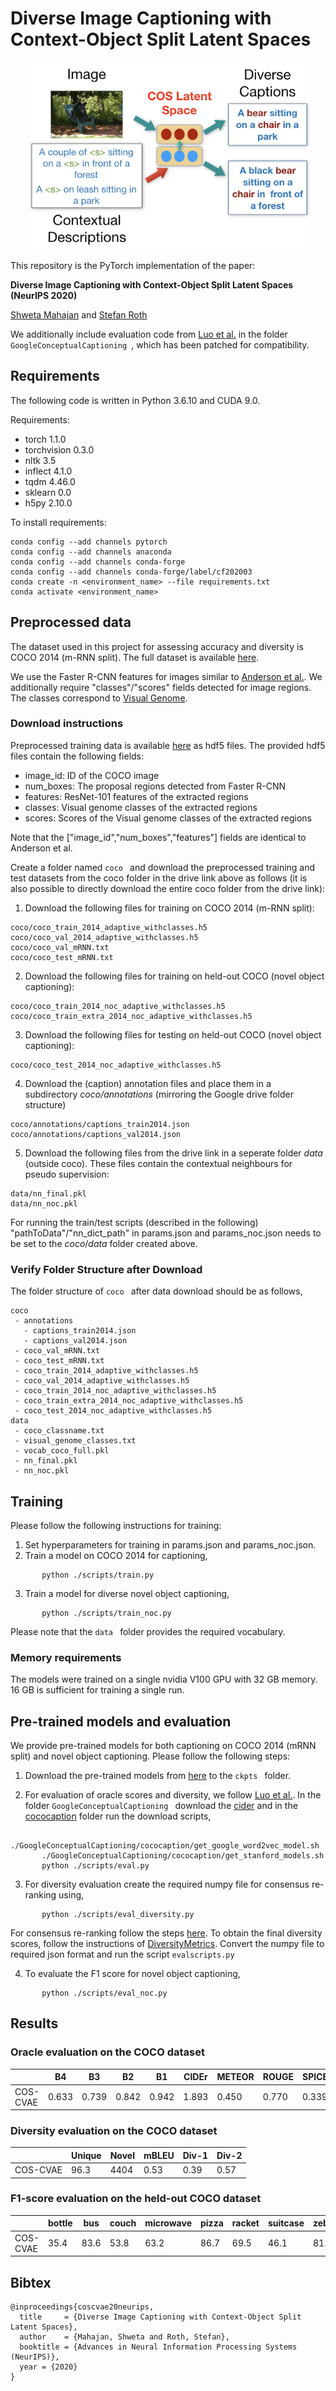 # Diverse Image Captioning with Context-Object Split Latent Spaces

<p align="center">
  <img width="450" height="300" src="./assets/teaser.png" hspace="30">
</p>

This repository is the PyTorch implementation of the paper:

**Diverse Image Captioning with Context-Object Split Latent Spaces (NeurIPS 2020)**

[Shweta Mahajan](https://www.visinf.tu-darmstadt.de/team_members/smahajan/smahajan.en.jsp) and [Stefan Roth](https://www.visinf.tu-darmstadt.de/team_members/sroth/sroth.en.jsp)

We additionally include evaluation code from [Luo et al.](https://github.com/ruotianluo/GoogleConceptualCaptioning) in the folder ```GoogleConceptualCaptioning ```, which has been patched for compatibility.


## Requirements
The following code is written in Python 3.6.10 and CUDA 9.0.

Requirements:
- torch 1.1.0
- torchvision 0.3.0
- nltk 3.5
- inflect 4.1.0
- tqdm 4.46.0
- sklearn 0.0
- h5py 2.10.0

To install requirements:

```setup
conda config --add channels pytorch
conda config --add channels anaconda
conda config --add channels conda-forge
conda config --add channels conda-forge/label/cf202003
conda create -n <environment_name> --file requirements.txt
conda activate <environment_name>
```

## Preprocessed data

The dataset used in this project for assessing accuracy and diversity is COCO 2014 (m-RNN split). The full dataset is available [here](http://cocodataset.org/#download).

We use the Faster R-CNN features for images similar to [Anderson et al.](https://github.com/peteanderson80/bottom-up-attention). We additionally require "classes"/"scores" fields detected for image regions. The classes correspond to [Visual Genome](https://visualgenome.org/api/v0/api_home.html).

### Download instructions

Preprocessed training data is available [here](https://drive.google.com/drive/folders/11CK4hxf2UIJQ-QawPrgZC_veE9u6z3cr?usp=sharing) as hdf5 files. The provided hdf5 files contain the following fields:
- image_id: ID of the COCO image
- num_boxes: The proposal regions detected from Faster R-CNN
- features: ResNet-101 features of the extracted regions
- classes: Visual genome classes of the extracted regions
- scores:  Scores of the Visual genome classes of the extracted regions

Note that the ["image_id","num_boxes","features"] fields are identical to Anderson et al.

Create a folder named ```coco ``` and download the preprocessed training and test datasets from the coco folder in the drive link above as follows (it is also possible to directly download the entire coco folder from the drive link):

1. Download the following files for training on COCO 2014 (m-RNN split):
```
coco/coco_train_2014_adaptive_withclasses.h5
coco/coco_val_2014_adaptive_withclasses.h5
coco/coco_val_mRNN.txt
coco/coco_test_mRNN.txt
```

2. Download the following files for training on held-out COCO (novel object captioning):
```
coco/coco_train_2014_noc_adaptive_withclasses.h5
coco/coco_train_extra_2014_noc_adaptive_withclasses.h5
```

3. Download the following files for testing on held-out COCO (novel object captioning):
```
coco/coco_test_2014_noc_adaptive_withclasses.h5
```

4. Download the (caption) annotation files and place them in a subdirectory *coco/annotations* (mirroring the Google drive folder structure)
```
coco/annotations/captions_train2014.json
coco/annotations/captions_val2014.json
```

5. Download the following files from the drive link in a seperate folder *data* (outside coco). These files contain the contextual neighbours for pseudo supervision:
```
data/nn_final.pkl
data/nn_noc.pkl
```

For running the train/test scripts (described in the following) "pathToData"/"nn_dict_path" in params.json and params_noc.json needs to be set to the *coco*/*data* folder created above.

### Verify Folder Structure after Download
The folder structure of ```coco ``` after data download should be as follows,
```
coco
 - annotations
   - captions_train2014.json
   - captions_val2014.json
 - coco_val_mRNN.txt
 - coco_test_mRNN.txt
 - coco_train_2014_adaptive_withclasses.h5
 - coco_val_2014_adaptive_withclasses.h5
 - coco_train_2014_noc_adaptive_withclasses.h5
 - coco_train_extra_2014_noc_adaptive_withclasses.h5
 - coco_test_2014_noc_adaptive_withclasses.h5
data
 - coco_classname.txt
 - visual_genome_classes.txt
 - vocab_coco_full.pkl
 - nn_final.pkl
 - nn_noc.pkl
 ```


## Training
Please follow the following instructions for training:
1. Set hyperparameters for training in params.json and params_noc.json.
2. Train a model on COCO 2014 for captioning,
 ```
		python ./scripts/train.py
 ```
3. Train a model for diverse novel object captioning,
 ```
		python ./scripts/train_noc.py
 ```

Please note that the  ```data ``` folder provides the required vocabulary.

### Memory requirements
The models were trained on a single nvidia V100 GPU with 32 GB memory. 16 GB is sufficient for training a single run.

## Pre-trained models and evaluation
We provide pre-trained models for both captioning on COCO 2014 (mRNN split) and novel object captioning. Please follow the following steps:

1. Download the pre-trained models from [here](https://drive.google.com/drive/folders/1rASJIDyD3XaF7_PGifWf3612Br-L7ezw?usp=sharing) to the  ```ckpts ``` folder.

2. For evaluation of oracle scores and diversity, we follow [Luo et al.](https://github.com/ruotianluo/GoogleConceptualCaptioning). In the folder  ```GoogleConceptualCaptioning ``` download the [cider](https://github.com/ruotianluo/cider) and in the [cococaption](https://github.com/ruotianluo/coco-caption) folder run the download scripts,
 ```
		./GoogleConceptualCaptioning/cococaption/get_google_word2vec_model.sh
		./GoogleConceptualCaptioning/cococaption/get_stanford_models.sh
		python ./scripts/eval.py
 ```

3. For diversity evaluation create the required numpy file for consensus re-ranking using,
 ```
		python ./scripts/eval_diversity.py
 ```
For consensus re-ranking follow the steps [here](https://github.com/mjhucla/mRNN-CR). To obtain the final diversity scores, follow the instructions of [DiversityMetrics](https://github.com/qingzwang/DiversityMetrics). Convert the numpy file to required json format and run the script  ```evalscripts.py ```


4. To evaluate the F1 score for novel object captioning,
 ```
		python ./scripts/eval_noc.py
 ```

## Results

### Oracle evaluation on the COCO dataset

|          |   B4 	|   B3   |   B2   |   B1   |  CIDEr | METEOR | ROUGE | SPICE |
| -------- | ------ | ------ | ------ | ------ | ------ | ------ | ------|------ |
| COS-CVAE | 0.633  | 0.739  | 0.842  | 0.942  | 1.893  | 0.450  | 0.770 | 0.339 |


### Diversity evaluation on the COCO dataset

|          | Unique |  Novel |  mBLEU |  Div-1 |  Div-2 |
| -------- | ------ | ------ | ------ | ------ | ------ |
| COS-CVAE |  96.3  |  4404  |  0.53  |  0.39  |  0.57  |



### F1-score evaluation on the held-out COCO dataset
|          | bottle |  bus   |  couch | microwave | pizza  | racket | suitcase | zebra | average |
| -------- | ------ | ------ | ------ | --------- | ------ | ------ |  ------  | ------| ------  |
| COS-CVAE |  35.4  |  83.6  |  53.8  |   63.2    |  86.7  |  69.5  |   46.1   |  81.7 |   65.0  |


## Bibtex

	@inproceedings{coscvae20neurips,
	  title     = {Diverse Image Captioning with Context-Object Split Latent Spaces},
	  author    = {Mahajan, Shweta and Roth, Stefan},
	  booktitle = {Advances in Neural Information Processing Systems (NeurIPS)},
	  year = {2020}
	}
